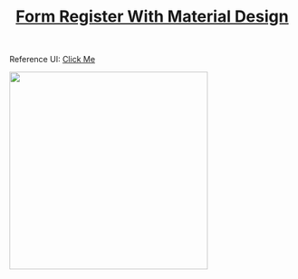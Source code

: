 <h1 align="center">
	<a href="https://material.io/develop/android">
    Form Register With Material Design
	</a>
</h1>

<br />
<p> Reference UI: <a href="https://material.io/develop/android"> Click Me</a> </p>
<img src="https://user-images.githubusercontent.com/69374541/162057149-dd3c3c40-0569-4d92-9c3f-1f1bd14b2e43.png"  width="350"/>

